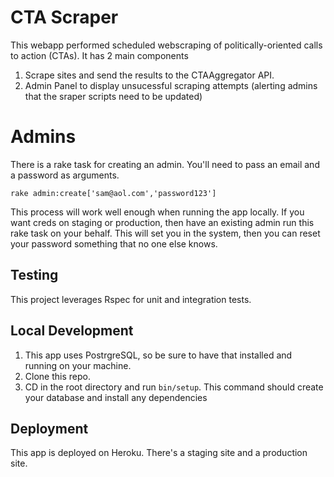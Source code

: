 # CTA Scraper

This webapp performed scheduled webscraping of politically-oriented calls to 
action (CTAs). It has 2 main components
1. Scrape sites and send the results to the  CTAAggregator API.
2. Admin Panel to display unsucessful scraping attempts (alerting admins that the sraper scripts need to be updated)


# Admins

There is a rake task for creating an admin. You'll need to pass an email and a password as arguments.
```
rake admin:create['sam@aol.com','password123']
```
This process will work well enough when running the app locally.  If you want creds on staging or production,
then have an existing admin run this rake task on your behalf.  This will set you in the system, then
you can reset your password something that no one else knows.

## Testing

This project leverages Rspec for unit and integration tests.

## Local Development

1. This app uses PostrgreSQL, so be sure to have that installed and running on your machine.
2. Clone this repo.
3. CD in the root directory and run `bin/setup`.  This command should create your database and install any dependencies

## Deployment
This app is deployed on Heroku.  There's a staging site and a production site.
